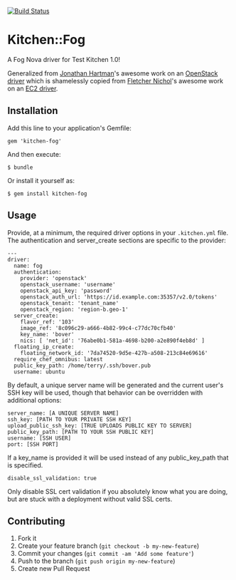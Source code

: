 [![Build Status](https://travis-ci.org/TerryHowe/kitchen-fog.png?branch=master)](https://travis-ci.org/TerryHowe/kitchen-fog)

# Kitchen::Fog

A Fog Nova driver for Test Kitchen 1.0!

Generalized from [Jonathan Hartman](https://github.com/RoboticCheese)'s awesome work on an [OpenStack driver](https://github.com/RoboticCheese/kitchen-openstack) which is shamelessly copied from [Fletcher Nichol](https://github.com/fnichol)'s
awesome work on an [EC2 driver](https://github.com/opscode/kitchen-ec2).

## Installation

Add this line to your application's Gemfile:

    gem 'kitchen-fog'

And then execute:

    $ bundle

Or install it yourself as:

    $ gem install kitchen-fog

## Usage

Provide, at a minimum, the required driver options in your `.kitchen.yml` file.  The authentication and server_create sections are specific to the provider:

    ---
    driver:
      name: fog
      authentication:
        provider: 'openstack'
        openstack_username: 'username'
        openstack_api_key: 'password'
        openstack_auth_url: 'https://id.example.com:35357/v2.0/tokens'
        openstack_tenant: 'tenant_name'
        openstack_region: 'region-b.geo-1'
      server_create:
        flavor_ref: '103'
        image_ref: '8c096c29-a666-4b82-99c4-c77dc70cfb40'
        key_name: 'bover'
        nics: [ 'net_id': '76abe0b1-581a-4698-b200-a2e890f4eb8d' ]
      floating_ip_create:
        floating_network_id: '7da74520-9d5e-427b-a508-213c84e69616'
      require_chef_omnibus: latest
      public_key_path: /home/terry/.ssh/bover.pub
      username: ubuntu

By default, a unique server name will be generated and the current user's SSH
key will be used, though that behavior can be overridden with additional
options:

    server_name: [A UNIQUE SERVER NAME]
    ssh_key: [PATH TO YOUR PRIVATE SSH KEY]
    upload_public_ssh_key: [TRUE UPLOADS PUBLIC KEY TO SERVER]
    public_key_path: [PATH TO YOUR SSH PUBLIC KEY]
    username: [SSH USER]
    port: [SSH PORT]

If a key\_name is provided it will be used instead of any
public\_key\_path that is specified.

    disable_ssl_validation: true

Only disable SSL cert validation if you absolutely know what you are doing,
but are stuck with a deployment without valid SSL certs.

## Contributing

1. Fork it
2. Create your feature branch (`git checkout -b my-new-feature`)
3. Commit your changes (`git commit -am 'Add some feature'`)
4. Push to the branch (`git push origin my-new-feature`)
5. Create new Pull Request
